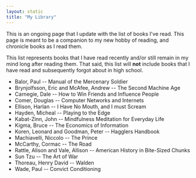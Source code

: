 ```yaml
---
layout: static
title: "My Library"
---
```


This is an ongoing page that I update with the list of books I've read.
This page is meant to be a companion to my new hobby of reading, and chronicle books as I read them.

This list represents books that I have read recently and/or still remain in my mind long after reading them.
That said, this list will **not** include books that I have read and subsequently forgot about in high school.

- Balor, Paul -- Manual of the Mercenary Soldier
- Brynjolfsson, Eric and McAfee, Andrew -- The Second Machine Age
- Carnegie, Dale -- How to Win Friends and Influence People
- Comer, Douglas -- Computer Networks and Internets
- Ellison, Harlan -- I Have No Mouth, and I must Scream
- Hayden, Micheal -- Playing to the Edge
- Kabat-Zinn, John -- Mindfulness Meditation for Everyday Life
- Kigma, Bruce -- The Economics of Information
- Koren, Leonard and Goodman, Peter -- Hagglers Handbook
- Machiavelli, Niccolo -- The Prince
- McCarthy, Cormac -- The Road
- Rattle, Alison and Vale, Allison -- American History in Bite-Sized Chunks
- Sun Tzu -- The Art of War
- Thoreau, Henry David -- Walden
- Wade, Paul -- Convict Conditioning
